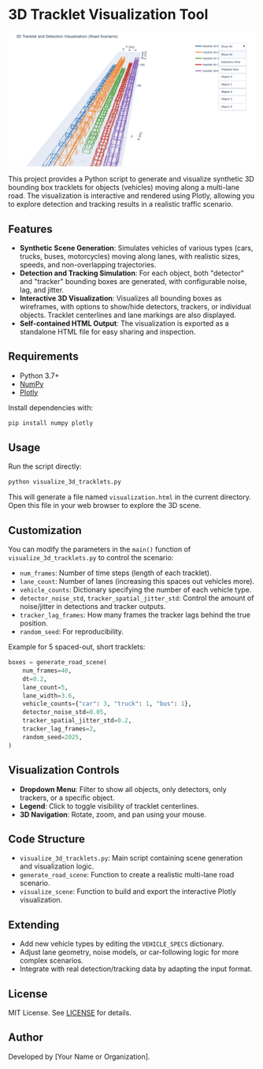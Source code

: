 # 3D Tracklet Visualization Tool

![Visualization Example](Screenshot%202025-08-01%20at%2012.55.58.png)

This project provides a Python script to generate and visualize synthetic 3D bounding box tracklets for objects (vehicles) moving along a multi-lane road. The visualization is interactive and rendered using Plotly, allowing you to explore detection and tracking results in a realistic traffic scenario.

## Features

- **Synthetic Scene Generation**: Simulates vehicles of various types (cars, trucks, buses, motorcycles) moving along lanes, with realistic sizes, speeds, and non-overlapping trajectories.
- **Detection and Tracking Simulation**: For each object, both "detector" and "tracker" bounding boxes are generated, with configurable noise, lag, and jitter.
- **Interactive 3D Visualization**: Visualizes all bounding boxes as wireframes, with options to show/hide detectors, trackers, or individual objects. Tracklet centerlines and lane markings are also displayed.
- **Self-contained HTML Output**: The visualization is exported as a standalone HTML file for easy sharing and inspection.

## Requirements

- Python 3.7+
- [NumPy](https://numpy.org/)
- [Plotly](https://plotly.com/python/)

Install dependencies with:
```bash
pip install numpy plotly
```

## Usage

Run the script directly:
```bash
python visualize_3d_tracklets.py
```

This will generate a file named `visualization.html` in the current directory. Open this file in your web browser to explore the 3D scene.

## Customization

You can modify the parameters in the `main()` function of `visualize_3d_tracklets.py` to control the scenario:

- `num_frames`: Number of time steps (length of each tracklet).
- `lane_count`: Number of lanes (increasing this spaces out vehicles more).
- `vehicle_counts`: Dictionary specifying the number of each vehicle type.
- `detector_noise_std`, `tracker_spatial_jitter_std`: Control the amount of noise/jitter in detections and tracker outputs.
- `tracker_lag_frames`: How many frames the tracker lags behind the true position.
- `random_seed`: For reproducibility.

Example for 5 spaced-out, short tracklets:
```python
boxes = generate_road_scene(
    num_frames=40,
    dt=0.2,
    lane_count=5,
    lane_width=3.6,
    vehicle_counts={"car": 3, "truck": 1, "bus": 1},
    detector_noise_std=0.05,
    tracker_spatial_jitter_std=0.2,
    tracker_lag_frames=2,
    random_seed=2025,
)
```

## Visualization Controls

- **Dropdown Menu**: Filter to show all objects, only detectors, only trackers, or a specific object.
- **Legend**: Click to toggle visibility of tracklet centerlines.
- **3D Navigation**: Rotate, zoom, and pan using your mouse.

## Code Structure

- `visualize_3d_tracklets.py`: Main script containing scene generation and visualization logic.
- `generate_road_scene`: Function to create a realistic multi-lane road scenario.
- `visualize_scene`: Function to build and export the interactive Plotly visualization.

## Extending

- Add new vehicle types by editing the `VEHICLE_SPECS` dictionary.
- Adjust lane geometry, noise models, or car-following logic for more complex scenarios.
- Integrate with real detection/tracking data by adapting the input format.

## License

MIT License. See [LICENSE](LICENSE) for details.

## Author

Developed by [Your Name or Organization].
